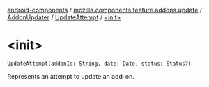 [android-components](../../../index.md) / [mozilla.components.feature.addons.update](../../index.md) / [AddonUpdater](../index.md) / [UpdateAttempt](index.md) / [&lt;init&gt;](./-init-.md)

# &lt;init&gt;

`UpdateAttempt(addonId: `[`String`](https://kotlinlang.org/api/latest/jvm/stdlib/kotlin/-string/index.html)`, date: `[`Date`](https://developer.android.com/reference/java/util/Date.html)`, status: `[`Status`](../-status/index.md)`?)`

Represents an attempt to update an add-on.

